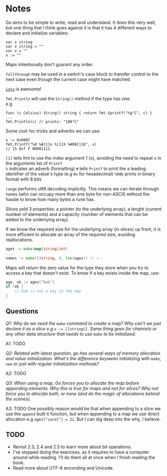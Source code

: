 # Notes

Go aims to be simple to write, read and understand. It does this very well, but one thing that I think goes against it is that it has 4 different ways to declare and initialize variables:

```golang
var x string
var x string = ""
var x = ""
x := ""
```

Maps intentionally don't guarant any order.

`fallthrough` may be used in a switch's case block to transfer control to the next case even though the current case might have matched.

[`iota`](https://yourbasic.org/golang/iota/) is awesome!

`fmt.Println` will use the `String()` method if the type has one.  
e.g
```golang
func (c Celsius) String() string { return fmt.Sprintf("%g°C", c) }
...
fmt.Println(c) // prints: "100°C"
```

Some cool `fmt` tricks and adverbs we can use:
```golang
x := 0x000f
fmt.Printf("%d %#[1]x %[1]X %#08[1]b", x)
// 15 0xf F 00001111
```
`[1]` tells fmt to use the index argument 1 (x), avoiding the need to repeat x in the arguments list of `Printf`  
`%` indicates an adverb (formatting)
`#` tells `Printf` to print the a leading identifier of the value's type (e.g `0x` for hexadecimal)
`%08b` prints in binary format with 8 bits

`range` performs utf8 decoding implicitly. This means we can iterate through runes (who can occupy more than one byte for non-ASCII) without the hassle to know how many bytes a rune has.

Slices yeld 3 properties: a pointer (to the underlying array), a lenght (current number of elements) and a capacity (number of elements that can be added to the underlying array).

If we know the required size for the underlying array (in slices) up front, it is more efficient to allocate an array of the required size, avoiding reallocations.
```go
ages := make(map[string]int)
...
names := make([]string, 0, len(ages)) // <--
```

Maps will return the zero value for the type they store when you try to access a key that doesn't exist. To know if a key exists inside
the map, use:
```go
age, ok := ages["bob"]
if !ok {
    // bob is not a key in the map
}
```

## Questions

*Q1: Why do we need the `make` command to create a map? Why can't we just declare it as a slice e.g `x := []string{}`. Same thing goes for channels or any other data structure that needs to use `make` to be initialized.*

A1: TODO

*Q2: Related with latest question, go has several ways of memory allocation and value initialization. What's the difference beyween initializing with `make`, `new` or just with regular initialization methods?*

A2: TODO

*Q3: When using a map, Go forces you to allocate the map before appending elements. Why this is true for maps and not for slices? Why
not force you to allocate both, or none (and do the magic of allocations behind the scenes).*

A3: TODO
One possibly reason would be that when appending to a slice we use the `append` built it function, but when appending to a map
we use direct allocation e.g `ages["carol"] = 21`. But I can dig deep into the why, I believe.

## TODO

- Revisit 2.3, 2.4 and 2.5 to learn more about bit operations.
- I've stopped doing the exercises, as it requires to have a computer around while reading. I'll do them all at once when I finish
reading the book.
- Read more about UTF-8 enconding and Unicode.